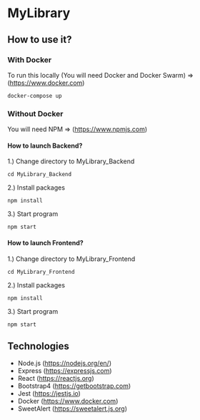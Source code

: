 # MyLibrary

## How to use it?

### With Docker

To run this locally (You will need Docker and Docker Swarm) => (https://www.docker.com)

```
docker-compose up
```

### Without Docker

You will need NPM  => (https://www.npmjs.com)

#### How to launch Backend?

1.) Change directory to MyLibrary_Backend
```
cd MyLibrary_Backend
```
2.) Install packages
```
npm install
```
3.) Start program
```
npm start
```

#### How to launch Frontend?

1.) Change directory to MyLibrary_Frontend
```
cd MyLibrary_Frontend
```
2.) Install packages
```
npm install
```
3.) Start program
```
npm start
```

##  Technologies

- Node.js (https://nodejs.org/en/)
- Express (https://expressjs.com)
- React (https://reactjs.org)
- Bootstrap4 (https://getbootstrap.com)
- Jest (https://jestjs.io)
- Docker (https://www.docker.com)
- SweetAlert (https://sweetalert.js.org)